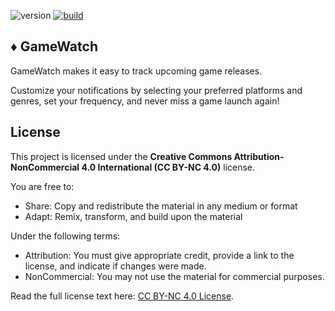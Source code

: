![version](https://img.shields.io/badge/version-1.0.0-blue?style=flat)
[![build](https://github.com/danieltrolezi/gamewatch/actions/workflows/ci-cd.yml/badge.svg)](https://github.com/danieltrolezi/gamewatch/actions/workflows/ci-cd.yml.yml)

## :diamonds: GameWatch

GameWatch makes it easy to track upcoming game releases.  

Customize your notifications by selecting your preferred platforms and genres, 
set your frequency, and never miss a game launch again!

## License

This project is licensed under the **Creative Commons Attribution-NonCommercial 4.0 International (CC BY-NC 4.0)** license.

You are free to:
- Share: Copy and redistribute the material in any medium or format
- Adapt: Remix, transform, and build upon the material

Under the following terms:
- Attribution: You must give appropriate credit, provide a link to the license, and indicate if changes were made.
- NonCommercial: You may not use the material for commercial purposes.

Read the full license text here: [CC BY-NC 4.0 License](https://creativecommons.org/licenses/by-nc/4.0/legalcode).